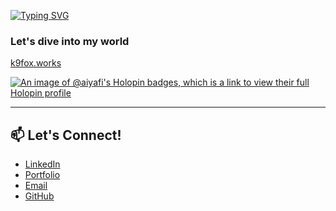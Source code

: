 <!--### こんにちは 👋-->

[![Typing SVG](https://readme-typing-svg.herokuapp.com?color=%2336BCF7&lines=Hello+%F0%9F%91%8B;%E3%81%93%E3%82%93%E3%81%AB%E3%81%A1%E3%81%AF+%F0%9F%91%8B;Sugeng+rawuh+%F0%9F%91%8B)](about:blank)

### Let's dive into my world
<a href="https://k9fox.works/" target="_blank">k9fox.works</a>
<br>

[![An image of @aiyafi's Holopin badges, which is a link to view their full Holopin profile](https://holopin.me/aiyafi)](https://holopin.io/@aiyafi)

---

## 📫 Let's Connect!
- [LinkedIn](https://linkedin.com/in/ai-yafi/)
- [Portfolio](https://k9fox.works/)
- [Email](mailto:yaf@k9fox.worksli)
- [GitHub](https://github.com/k9fox)

<!--
**aiyafi/aiyafi** is a ✨ _special_ ✨ repository because its `README.md` (this file) appears on your GitHub profile.

Here are some ideas to get you started:

- 🔭 I’m currently working on ...
- 🌱 I’m currently learning ...
- 👯 I’m looking to collaborate on ...
- 🤔 I’m looking for help with ...
- 💬 Ask me about ...
- 📫 How to reach me: ...
- 😄 Pronouns: ...
- ⚡ Fun fact: ...
-->
